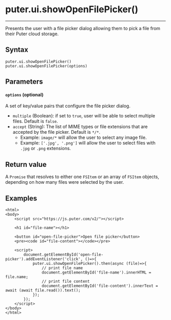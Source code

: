 # puter.ui.showOpenFilePicker()
* * *

Presents the user with a file picker dialog allowing them to pick a file from their Puter cloud storage.

[](#syntax)Syntax
-----------------

```
puter.ui.showOpenFilePicker()
puter.ui.showOpenFilePicker(options)

```


[](#parameters)Parameters
-------------------------

#### [](#-code-options-code-optional-)`options` (optional)

A set of key/value pairs that configure the file picker dialog.

*   `multiple` (Boolean): if set to `true`, user will be able to select multiple files. Default is `false`.
*   `accept` (String): The list of MIME types or file extensions that are accepted by the file picker. Default is `*/*`.
    *   Example: `image/*` will allow the user to select any image file.
    *   Example: `['.jpg', '.png']` will allow the user to select files with `.jpg` or `.png` extensions.

[](#return-value)Return value
-----------------------------

A `Promise` that resolves to either one `FSItem` or an array of `FSItem` objects, depending on how many files were selected by the user.

[](#examples)Examples
---------------------

```
<html>
<body>
    <script src="https://js.puter.com/v2/"></script>

    <h1 id="file-name"></h1>

    <button id="open-file-picker">Open file picker</button>
    <pre><code id="file-content"></code></pre>

    <script>
        document.getElementById('open-file-picker').addEventListener('click', ()=>{
            puter.ui.showOpenFilePicker().then(async (file)=>{
                // print file name
                document.getElementById('file-name').innerHTML = file.name;
                // print file content
                document.getElementById('file-content').innerText = await (await file.read()).text();
            });
        });
    </script>
</body>
</html>

```
